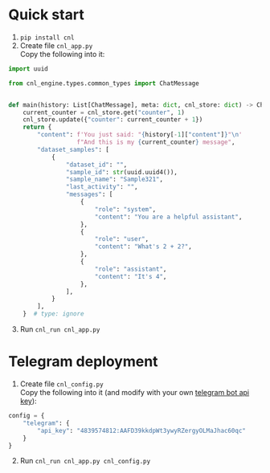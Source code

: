 # Quick start

1. `pip install cnl`
2. Create file `cnl_app.py`  
   Copy the following into it:

```python
import uuid

from cnl_engine.types.common_types import ChatMessage


def main(history: List[ChatMessage], meta: dict, cnl_store: dict) -> ChatMessage:
    current_counter = cnl_store.get("counter", 1)
    cnl_store.update({"counter": current_counter + 1})
    return {
        "content": f'You just said: "{history[-1]["content"]}"\n'
                   f"And this is my {current_counter} message",
        "dataset_samples": [
            {
                "dataset_id": "",
                "sample_id": str(uuid.uuid4()),
                "sample_name": "Sample321",
                "last_activity": "",
                "messages": [
                    {
                        "role": "system",
                        "content": "You are a helpful assistant",
                    },
                    {
                        "role": "user",
                        "content": "What's 2 + 2?",
                    },
                    {
                        "role": "assistant",
                        "content": "It's 4",
                    },
                ],
            }
        ],
    }  # type: ignore
```

3. Run `cnl_run cnl_app.py`

# Telegram deployment

1. Create file `cnl_config.py`  
   Copy the following into it (and modify with your own [telegram bot api key](https://core.telegram.org/bots/tutorial#obtain-your-bot-token)):

```python
config = {
    "telegram": {
        "api_key": "4839574812:AAFD39kkdpWt3ywyRZergyOLMaJhac60qc"
    }
}

```

2. Run `cnl_run cnl_app.py cnl_config.py`

